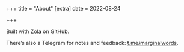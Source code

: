 +++
title = "About"
[extra]
date = 2022-08-24

+++

Built with [Zola](http://getzola.org/) on GitHub.

There’s also a Telegram for notes and feedback: [t.me/marginalwords](t.me/marginalwords).